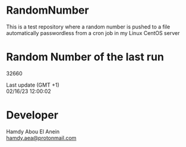 # RandomNumber    
This is a test repository where a random number is pushed to a file automatically passwordless from a cron job in my Linux CentOS server    
# Random Number of the last run   
32660
      
Last update (GMT +1)    
02/16/23 12:00:02
# Developer    
Hamdy Abou El Anein   
hamdy.aea@protonmail.com
